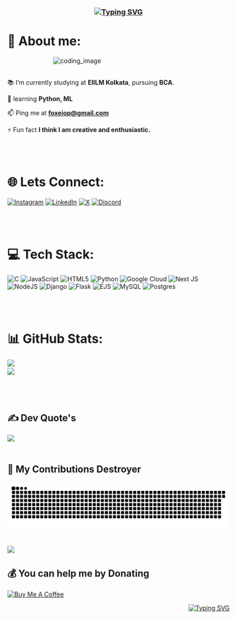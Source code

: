 <h3 align="center"><a href="https://git.io/typing-svg"><img src="https://readme-typing-svg.herokuapp.com?font=Fira+Code&duration=1800&pause=3600&color=0CEAF7&center=true&width=435&lines=Hi!+Welcome+to+My+GitHub+Profile!+%F0%9F%91%8B" alt="Typing SVG"></a></h3>


# 🌠 About me:
<img src="https://i.giphy.com/media/v1.Y2lkPTc5MGI3NjExcTdheHdpMTRmYnljcG1xaG92aTVqaHhzMmszcXJ2cTN3eGdyaXB5ZCZlcD12MV9pbnRlcm5hbF9naWZfYnlfaWQmY3Q9Zw/f3iwJFOVOwuy7K6FFw/giphy.gif" alt="coding_image" width="400" align="right">
<br></br>
  
  
 📚 I’m currently studying at **EIILM Kolkata**, pursuing **BCA**.

 🌱 learning **Python, ML**

 📫 Ping me at **foxeiop@gmail.com**

 ⚡ Fun fact **I think I am creative and enthusiastic.**

<br></br>
# 🌐 Lets Connect:
[![Instagram](https://img.shields.io/badge/Instagram-%23E4405F.svg?logo=Instagram&logoColor=white)](https://instagram.com/_shivam_0p) [![LinkedIn](https://img.shields.io/badge/LinkedIn-%230077B5.svg?logo=linkedin&logoColor=white)](https://www.linkedin.com/in/shivam-verma-foxei0p/)  [![X](https://img.shields.io/badge/X-black.svg?logo=X&logoColor=white)](https://x.com/foxei0p) [![Discord](https://img.shields.io/badge/Discord-%237289DA.svg?logo=discord&logoColor=white)](https://discord.gg/https://discord.gg/https://discord.gg/ncYY8E7TPA)
<br></br>
<br></br>
# 💻 Tech Stack:
![C](https://img.shields.io/badge/c-%2300599C.svg?style=for-the-badge&logo=c&logoColor=white) ![JavaScript](https://img.shields.io/badge/javascript-%23323330.svg?style=for-the-badge&logo=javascript&logoColor=%23F7DF1E) ![HTML5](https://img.shields.io/badge/html5-%23E34F26.svg?style=for-the-badge&logo=html5&logoColor=white) ![Python](https://img.shields.io/badge/python-3670A0?style=for-the-badge&logo=python&logoColor=ffdd54) ![Google Cloud](https://img.shields.io/badge/GoogleCloud-%234285F4.svg?style=for-the-badge&logo=google-cloud&logoColor=white) ![Next JS](https://img.shields.io/badge/Next-black?style=for-the-badge&logo=next.js&logoColor=white)  ![NodeJS](https://img.shields.io/badge/node.js-6DA55F?style=for-the-badge&logo=node.js&logoColor=white) ![Django](https://img.shields.io/badge/django-%23092E20.svg?style=for-the-badge&logo=django&logoColor=white) ![Flask](https://img.shields.io/badge/flask-%23000.svg?style=for-the-badge&logo=flask&logoColor=white) ![EJS](https://img.shields.io/badge/ejs-%23B4CA65.svg?style=for-the-badge&logo=ejs&logoColor=black) ![MySQL](https://img.shields.io/badge/mysql-4479A1.svg?style=for-the-badge&logo=mysql&logoColor=white) ![Postgres](https://img.shields.io/badge/postgres-%23316192.svg?style=for-the-badge&logo=postgresql&logoColor=white)
<br></br>
<br></br>
# 📊 GitHub Stats:
![](https://github-readme-streak-stats.herokuapp.com?user=shivam-pr-verma&theme=highcontrast&hide_border=true)<br/>
![](https://github-readme-stats.vercel.app/api/top-langs/?username=shivam-pr-verma&theme=highcontrast&hide_border=true&include_all_commits=true&count_private=true&layout=compact)
<br></br>
<br></br>
## ✍️ Dev Quote's

![](https://quotes-github-readme.vercel.app/api?type=vertical&theme=dark&border=true)
<br></br>



## 🐍 My Contributions Destroyer
<picture>
  <source media="(prefers-color-scheme: dark)" srcset="https://raw.githubusercontent.com/shivam-pr-verma/shivam-pr-verma/output/github-snake-dark.svg" />
  <source media="(prefers-color-scheme: light)" srcset="https://raw.githubusercontent.com/shivam-pr-verma/shivam-pr-verma/output/github-snake.svg" />
  <img alt="github-snake" src="https://raw.githubusercontent.com/shivam-pr-verma/shivam-pr-verma/output/github-snake-dark.svg" />
</picture>
<br></br>

[![](https://visitcount.itsvg.in/api?id=FoXei0p&icon=7&color=1)](https://visitcount.itsvg.in)
  ## 💰 You can help me by Donating
  <a href="https://buymeacoffee.com/foxei0p" target="_blank"><img src="https://cdn.buymeacoffee.com/buttons/v2/default-red.png" alt="Buy Me A Coffee" width="150" ></a></div>
   <p align="right"><a href="https://git.io/typing-svg"><img src="https://readme-typing-svg.herokuapp.com?font=Quintessential&duration=2000&pause=2000&color=00D1F7&width=435&height=44&lines=%E2%9C%A8+Thanks+for+stopping+by!+++Have+a+wonderful+day!+%F0%9F%8C%88" alt="Typing SVG" /></a></p>
